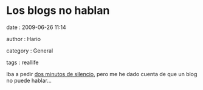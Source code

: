 Los blogs no hablan
===================

date
:   2009-06-26 11:14

author
:   Hario

category
:   General

tags
:   reallife

Iba a pedir [dos minutos de
silencio](http://www.elpais.com/articulo/cultura/Muere/Michael/Jackson/elpepucul/20090626elpepucul_4/Tes),
pero me he dado cuenta de que un blog no puede hablar...
